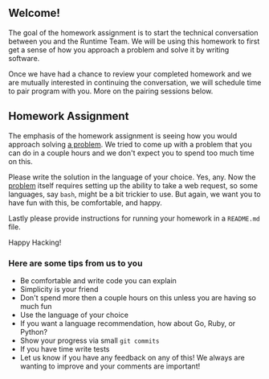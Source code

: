 ## Welcome!

The goal of the homework assignment is to start the technical conversation
between you and the Runtime Team. We will be using this homework to first get a
sense of how you approach a problem and solve it by writing software.

Once we have had a chance to review your completed homework and we are mutually
interested in continuing the conversation, we will schedule time to pair program 
with you. More on the pairing sessions below.

## Homework Assignment

The emphasis of the homework assignment is seeing how you would approach
solving [a problem](problem.md). We tried to come up with a problem that you can
do in a couple hours and we don't expect you to spend too much time on this.

Please write the solution in the language of your choice. Yes, any. Now the
[problem](problem.md) itself requires setting up the ability to take a web
request, so some languages, say `bash`, might be a bit trickier to use. But
again, we want you to have fun with this, be comfortable, and happy.

Lastly please provide instructions for running your homework in a `README.md` file.

Happy Hacking!

### Here are some tips from us to you

* Be comfortable and write code you can explain
* Simplicity is your friend
* Don't spend more then a couple hours on this unless you are having so much fun
* Use the language of your choice
* If you want a language recommendation, how about Go, Ruby, or Python?
* Show your progress via small `git commits`
* If you have time write tests
* Let us know if you have any feedback on any of this! We always are wanting to improve and your comments are important!
